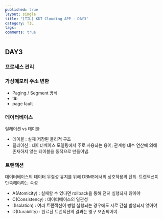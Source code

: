 ```yaml
---
published: true
layout: single
title: "[TIL] KDT Clouding APP - DAY3"
category: TIL
tags:
comments: true
---
```


## DAY3

### 프로세스 관리

### 가상메모리 주소 변환
- Paging / Segment 방식
- tlb
- page fault

### 데이터베이스
릴레이션 vs 테이블
- 테이블 : 실제 저장된 물리적 구조
- 릴레이션 : 데이터베이스 모델링에서 주로 사용되는 용어; 관계형 대수 연산에 의해 존재하지 않는 테이블을 동적으로 만들어냄.

### 트랜잭션
데이터베이스의 데이터 무결성 유지를 위해 DBMS에서의 상호작용의 단위.
트랜잭션이 만족해야하는 속성
- A(Atomicity) : 실패할 수 있다면 rollback을 통해 전혀 실행되지 않아야
- C(Consistency) : 데이터베이스의 일관성
- I(Isolation) : 여러 트랜잭션이 병렬 실행되는 경우에도 서로 간섭 발생되지 않아야
- D(Durability) : 완료된 트랜잭션의 결과는 영구 보존되어야